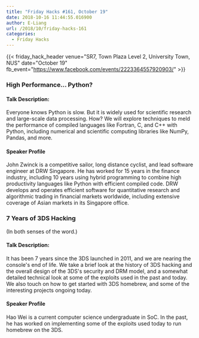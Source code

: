 ```yaml
---
title: "Friday Hacks #161, October 19"
date: 2018-10-16 11:44:55.016900
author: E-Liang
url: /2018/10/friday-hacks-161
categories:
  - Friday Hacks
---
```


{{< friday_hack_header
    venue="SR7, Town Plaza Level 2, University Town, NUS"
    date="October 19"
    fb_event="https://www.facebook.com/events/2223364557920903/" >}}


### High Performance... Python?

#### Talk Description:

Everyone knows Python is slow.  But it is widely used for scientific research and large-scale data processing.  How?  We will explore techniques to meld the performance of compiled languages like Fortran, C, and C++ with Python, including numerical and scientific computing libraries like NumPy, Pandas, and more.

#### Speaker Profile

John Zwinck is a competitive sailor, long distance cyclist, and lead software engineer at DRW Singapore.  He has worked for 15 years in the finance industry, including 10 years using hybrid programming to combine high productivity languages like Python with efficient compiled code.  DRW develops and operates efficient software for quantitative research and algorithmic trading in financial markets worldwide, including extensive coverage of Asian markets in its Singapore office.

### 7 Years of 3DS Hacking

(In both senses of the word.)

#### Talk Description:

It has been 7 years since the 3DS launched in 2011, and we are nearing the console's end of life. We take a brief look at the history of 3DS hacking and the overall design of the 3DS's security and DRM model, and a somewhat detailed technical look at some of the exploits used in the past and today. We also touch on how to get started with 3DS homebrew, and some of the interesting projects ongoing today.

#### Speaker Profile

Hao Wei is a current computer science undergraduate in SoC. In the past, he has worked on implementing some of the exploits used today to run homebrew on the 3DS.
